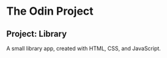 # The Odin Project

## Project: Library

A small library app, created with HTML, CSS, and JavaScript.
